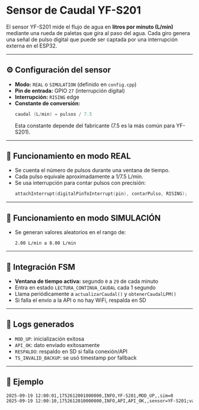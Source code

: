 # Sensor de Caudal YF-S201

El sensor YF-S201 mide el flujo de agua en **litros por minuto (L/min)** mediante una rueda de paletas que gira al paso del agua. Cada giro genera una señal de pulso digital que puede ser captada por una interrupción externa en el ESP32.

---

## ⚙️ Configuración del sensor

- **Modo:** `REAL` o `SIMULATION` (definido en `config.cpp`)
- **Pin de entrada:** GPIO `27` (interrupción digital)
- **Interrupción:** `RISING` edge
- **Constante de conversión:**  
  ```cpp
  caudal (L/min) = pulsos / 7.5
  ```
  Esta constante depende del fabricante (7.5 es la más común para YF-S201).

---

## 🧪 Funcionamiento en modo REAL

- Se cuenta el número de pulsos durante una ventana de tiempo.
- Cada pulso equivale aproximadamente a 1/7.5 L/min.
- Se usa interrupción para contar pulsos con precisión:
  ```cpp
  attachInterrupt(digitalPinToInterrupt(pin), contarPulso, RISING);
  ```

---

## 🧪 Funcionamiento en modo SIMULACIÓN

- Se generan valores aleatorios en el rango de:
  ```
  2.00 L/min a 8.00 L/min
  ```

---

## 🧠 Integración FSM

- **Ventana de tiempo activa:** segundo `0` a `29` de cada minuto
- Entra en estado `LECTURA_CONTINUA_CAUDAL` cada 1 segundo
- Llama periódicamente a `actualizarCaudal()` y `obtenerCaudalLPM()`
- Si falla el envío a la API o no hay WiFi, respalda en SD

---

## 📝 Logs generados

- `MOD_UP`: inicialización exitosa
- `API_OK`: dato enviado exitosamente
- `RESPALDO`: respaldo en SD si falla conexión/API
- `TS_INVALID_BACKUP`: se usó timestamp por fallback

---

## 🧾 Ejemplo

```txt
2025-09-19 12:00:01,1752612001000000,INFO,YF-S201,MOD_UP,,sim=0
2025-09-19 12:00:10,1752612010000000,INFO,API,API_OK,,sensor=YF-S201;valor=7.55
```